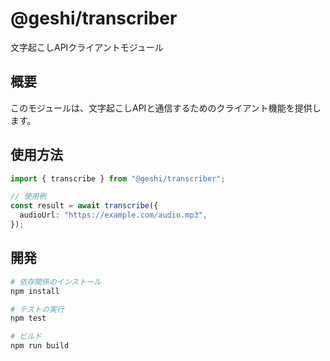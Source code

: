 # @geshi/transcriber

文字起こしAPIクライアントモジュール

## 概要

このモジュールは、文字起こしAPIと通信するためのクライアント機能を提供します。

## 使用方法

```typescript
import { transcribe } from "@geshi/transcriber";

// 使用例
const result = await transcribe({
  audioUrl: "https://example.com/audio.mp3",
});
```

## 開発

```bash
# 依存関係のインストール
npm install

# テストの実行
npm test

# ビルド
npm run build
```
